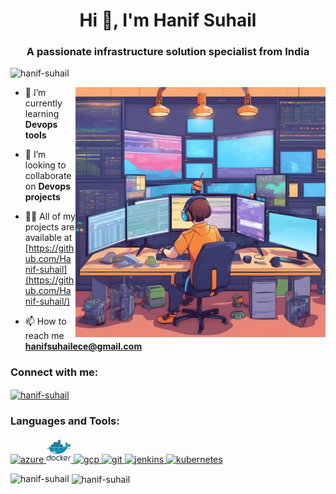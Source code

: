 <h1 align="center">Hi 👋, I'm Hanif Suhail</h1>
<h3 align="center">A passionate infrastructure solution specialist from India</h3>

<p align="left"> <img src="https://komarev.com/ghpvc/?username=hanif-suhail&label=Profile%20views&color=0e75b6&style=flat" alt="hanif-suhail" /> </p>
<img align="right" alt="Coding" width="400" src="https://github.com/Hanif-suhail/Hanif-suhail/blob/main/Profile.gif">

- 🌱 I’m currently learning **Devops tools**

- 👯 I’m looking to collaborate on **Devops projects**

- 👨‍💻 All of my projects are available at [https://github.com/Hanif-suhail](https://github.com/Hanif-suhail/)

- 📫 How to reach me **hanifsuhailece@gmail.com**

<h3 align="left">Connect with me:</h3>
<p align="left">
<a href="https://linkedin.com/in/hanif-suhail" target="blank"><img align="center" src="https://raw.githubusercontent.com/rahuldkjain/github-profile-readme-generator/master/src/images/icons/Social/linked-in-alt.svg" alt="hanif-suhail" height="30" width="40" /></a>
</p>

<h3 align="left">Languages and Tools:</h3>
<p align="left"> <a href="https://azure.microsoft.com/en-in/" target="_blank" rel="noreferrer"> <img src="https://www.vectorlogo.zone/logos/microsoft_azure/microsoft_azure-icon.svg" alt="azure" width="40" height="40"/> </a> <a href="https://www.docker.com/" target="_blank" rel="noreferrer"> <img src="https://raw.githubusercontent.com/devicons/devicon/master/icons/docker/docker-original-wordmark.svg" alt="docker" width="40" height="40"/> </a> <a href="https://cloud.google.com" target="_blank" rel="noreferrer"> <img src="https://www.vectorlogo.zone/logos/google_cloud/google_cloud-icon.svg" alt="gcp" width="40" height="40"/> </a> <a href="https://git-scm.com/" target="_blank" rel="noreferrer"> <img src="https://www.vectorlogo.zone/logos/git-scm/git-scm-icon.svg" alt="git" width="40" height="40"/> </a> <a href="https://www.jenkins.io" target="_blank" rel="noreferrer"> <img src="https://www.vectorlogo.zone/logos/jenkins/jenkins-icon.svg" alt="jenkins" width="40" height="40"/> </a> <a href="https://kubernetes.io" target="_blank" rel="noreferrer"> <img src="https://www.vectorlogo.zone/logos/kubernetes/kubernetes-icon.svg" alt="kubernetes" width="40" height="40"/> </a> </p>

<p><img align="left" src="https://github-readme-stats.vercel.app/api/top-langs?username=hanif-suhail&show_icons=true&locale=en&layout=compact" alt="hanif-suhail" /></p>

<p>&nbsp;<img align="center" src="https://github-readme-stats.vercel.app/api?username=hanif-suhail&show_icons=true&locale=en" alt="hanif-suhail" /></p>
